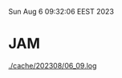 Sun Aug  6 09:32:06 EEST 2023
# JAM
<a href='./cache/202308/06_09.log'>./cache/202308/06_09.log</a>
